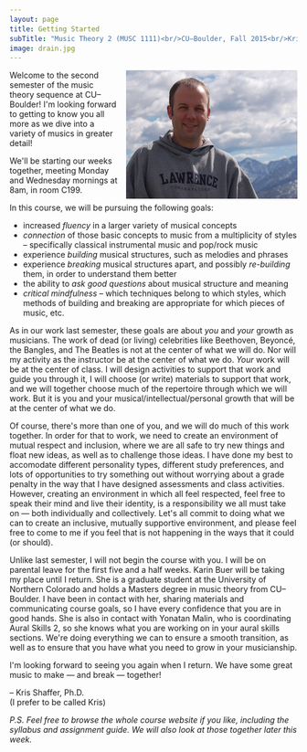 ```yaml
---
layout: page
title: Getting Started
subTitle: "Music Theory 2 (MUSC 1111)<br/>CU–Boulder, Fall 2015<br/>Kris Shaffer, Ph.D. – instructor"
image: drain.jpg
---
```


<a href="/img/twitterBio.jpg"><img src="/img/twitterBio-small.jpg" style="float: right; padding-left: 12px" alt="bio picture of Kris Shaffer, Ph.D."/></a>Welcome to the second semester of the music theory sequence at CU–Boulder! I'm looking forward to getting to know you all more as we dive into a variety of musics in greater detail!

We'll be starting our weeks together, meeting Monday and Wednesday mornings at 8am, in room C199.

In this course, we will be pursuing the following goals:

- increased *fluency* in a larger variety of musical concepts  
- *connection* of those basic concepts to music from a multiplicity of styles – specifically classical instrumental music and pop/rock music  
- experience *building* musical structures, such as melodies and phrases  
- experience *breaking* musical structures apart, and possibly *re-building* them, in order to understand them better  
- the ability to *ask good questions* about musical structure and meaning  
- *critical mindfulness* – which techniques belong to which styles, which methods of building and breaking are appropriate for which pieces of music, etc.

As in our work last semester, these goals are about *you* and *your* growth as musicians. The work of dead (or living) celebrities like Beethoven, Beyoncé, the Bangles, and The Beatles is not at the center of what we will do. Nor will my activity as the instructor be at the center of what we do. *Your* work will be at the center of class. I will design activities to support that work and guide you through it, I will choose (or write) materials to support that work, and we will together choose much of the repertoire through which we will work. But it is you and your musical/intellectual/personal growth that will be at the center of what we do.

Of course, there's more than one of you, and we will do much of this work together. In order for that to work, we need to create an environment of mutual respect and inclusion, where we are all safe to try new things and float new ideas, as well as to challenge those ideas. I have done my best to accomodate different personality types, different study preferences, and lots of opportunities to try something out without worrying about a grade penalty in the way that I have designed assessments and class activities. However, creating an environment in which all feel respected, feel free to speak their mind and live their identity, is a responsibility we all must take on — both individually and collectively. Let's all commit to doing what we can to create an inclusive, mutually supportive environment, and please feel free to come to me if you feel that is not happening in the ways that it could (or should).

Unlike last semester, I will not begin the course with you. I will be on parental leave for the first five and a half weeks. Karin Buer will be taking my place until I return. She is a graduate student at the University of Northern Colorado and holds a Masters degree in music theory from CU–Boulder. I have been in contact with her, sharing materials and communicating course goals, so I have every confidence that you are in good hands. She is also in contact with Yonatan Malin, who is coordinating Aural Skills 2, so she knows what you are working on in your aural skills sections. We're doing everything we can to ensure a smooth transition, as well as to ensure that you have what you need to grow in your musicianship.

I'm looking forward to seeing you again when I return. We have some great music to make — and break — together!

– Kris Shaffer, Ph.D.  
(I prefer to be called Kris)

*P.S. Feel free to browse the whole course website if you like, including the syllabus and assignment guide. We will also look at those together later this week.*